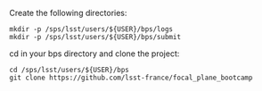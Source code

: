 Create the following directories:
```
mkdir -p /sps/lsst/users/${USER}/bps/logs
mkdir -p /sps/lsst/users/${USER}/bps/submit
```

cd in your bps directory and clone the project:
```
cd /sps/lsst/users/${USER}/bps
git clone https://github.com/lsst-france/focal_plane_bootcamp
```


